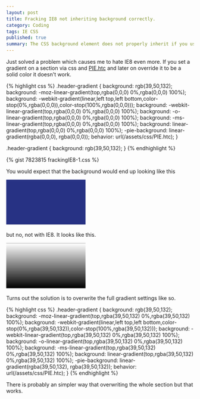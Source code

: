 ```yaml
---
layout: post
title: Fracking IE8 not inheriting background correctly.
category: Coding
tags: IE CSS
published: true
summary: The CSS background element does not properly inherit if you use PIE.htc.
---
```

<p>
Just solved a problem which causes me to hate IE8 even more.  If you set a gradient on a section via css and <a href="http://css3pie.com/" title="PIE.htc">PIE.htc</a>
 and later on override it to be a solid color it doesn't work.
</p>
<!-- more -->

{% highlight css %}
.header-gradient {
    background: rgb(39,50,132);
    background: -moz-linear-gradient(top,rgba(0,0,0) 0%,rgba(0,0,0) 100%);
    background: -webkit-gradient(linear,left top,left bottom,color-stop(0%,rgba(0,0,0)),color-stop(100%,rgba(0,0,0)));
    background: -webkit-linear-gradient(top,rgba(0,0,0) 0%,rgba(0,0,0) 100%);
    background: -o-linear-gradient(top,rgba(0,0,0) 0%,rgba(0,0,0) 100%);
    background: -ms-linear-gradient(top,rgba(0,0,0) 0%,rgba(0,0,0) 100%);
    background: linear-gradient(top,rgba(0,0,0) 0%,rgba(0,0,0) 100%);
    -pie-background: linear-gradient(rgba(0,0,0), rgba(0,0,0));
    behavior: url(/assets/css/PIE.htc);
}

.header-gradient {
    background: rgb(39,50,132);
}
{% endhighlight %}

{% gist 7823815 frackingIE8-1.css %}

<p>
You would expect that the background would end up looking like this
</p>
<img src="/images/blue-gradient.png">
<p>
but no, not with IE8. It looks like this.
</p>
<img src="/images/grey-gradient.png">

<p>
Turns out the solution is to overwrite the full gradient settings like so.
</p>

{% highlight css %}
.header-gradient {
    background: rgb(39,50,132);
    background: -moz-linear-gradient(top,rgba(39,50,132) 0%,rgba(39,50,132) 100%);
    background: -webkit-gradient(linear,left top,left bottom,color-stop(0%,rgba(39,50,132)),color-stop(100%,rgba(39,50,132)));
    background: -webkit-linear-gradient(top,rgba(39,50,132) 0%,rgba(39,50,132) 100%);
    background: -o-linear-gradient(top,rgba(39,50,132) 0%,rgba(39,50,132) 100%);
    background: -ms-linear-gradient(top,rgba(39,50,132) 0%,rgba(39,50,132) 100%);
    background: linear-gradient(top,rgba(39,50,132) 0%,rgba(39,50,132) 100%);
    -pie-background: linear-gradient(rgba(39,50,132), rgba(39,50,132));
    behavior: url(/assets/css/PIE.htc);
}
{% endhighlight %}

<p>
There is probably an simpler way that overwriting the whole section but that works.
</p>
